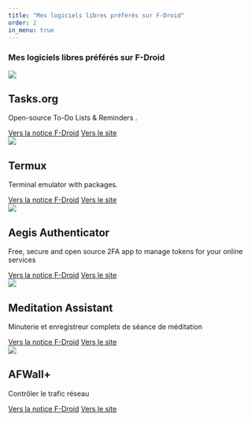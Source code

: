 ```yaml
---
title: "Mes logiciels libres préférés sur F-Droid"
order: 2
in_menu: true
---
```

### Mes logiciels libres préférés sur F-Droid

 <article class="framalibre-notice">
    <div>
      <img src="https://f-droid.org/repo/org.tasks/en-US/icon_YftLJ2dGZxgevP1f0n9c9X9HZKYmyz06c370Udel8Tk=.png">
    </div>
    <div>
      <h2> Tasks.org</h2>
      <p>Open-source To-Do Lists & Reminders .</p>
      <div>
        <a href="https://f-droid.org/en/packages/org.tasks/">Vers la notice F-Droid</a>
        <a href="https://tasks.org">Vers le site</a>
      </div>
    </div>
  </article> 


  <article class="framalibre-notice">
    <div>
      <img src="https://f-droid.org/repo/com.termux/en-US/icon_7jMZ7XD80oeucmGEaTwktIRZexLtGWvJfKdVD6Wu2SI=.png">
    </div>
    <div>
      <h2> Termux</h2>
      <p>Terminal emulator with packages.</p>
      <div>
        <a href="https://f-droid.org/en/packages/com.termux/index.html">Vers la notice F-Droid</a>
        <a href="https://wiki.termux.com/">Vers le site</a>
      </div>
    </div>
  </article> 

  <article class="framalibre-notice">
    <div>
      <img src="https://f-droid.org/repo/com.beemdevelopment.aegis/en-US/icon_C951ZFTL5UuK5VK6KaIOnVy5NNb0Wqe8asl4v1fSXLI=.png">
    </div>
    <div>
      <h2>Aegis Authenticator</h2>
      <p> Free, secure and open source 2FA app to manage tokens for your online services </p>
      <div>
        <a href="https://f-droid.org/fr/packages/com.beemdevelopment.aegis/">Vers la notice F-Droid</a>
        <a href="https://getaegis.app/">Vers le site</a>
      </div>
    </div>
  </article> 

  <article class="framalibre-notice">
    <div>
      <img src="https://f-droid.org/repo/sh.ftp.rocketninelabs.meditationassistant.opensource/en-US/icon_Q4W1bwqqvfns4pz1lvtszKuYqBC4BewcHdu5SqfaobE=.png">
    </div>
    <div>
      <h2>Meditation Assistant</h2>
      <p> Minuterie et enregistreur complets de séance de méditation </p>
      <div>
        <a href="https://f-droid.org/fr/packages/sh.ftp.rocketninelabs.meditationassistant.opensource/">Vers la notice F-Droid</a>
        <a href="https://rocket9labs.com/">Vers le site</a>
      </div>
    </div>
  </article> 

  <article class="framalibre-notice">
    <div>
      <img src="https://www.appsapk.com/wp-content/uploads/2014/09/AFWall-Android-Firewall-app.jpg">
    </div>
    <div>
      <h2>AFWall+ </h2>
      <p>Contrôler le trafic réseau</p>
      <div>
        <a href="https://f-droid.org/fr/packages/dev.ukanth.ufirewall/">Vers la notice F-Droid</a>
        <a href="https://github.com/ukanth/afwall/wiki">Vers le site</a>
      </div>
    </div>
  </article> 